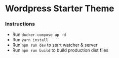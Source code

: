 # Wordpress Starter Theme

### Instructions
- Run `docker-compose up -d`
- Run `yarn install`
- Run `npm run dev` to start watcher & server
- Run `npm run build` to build production dist files

